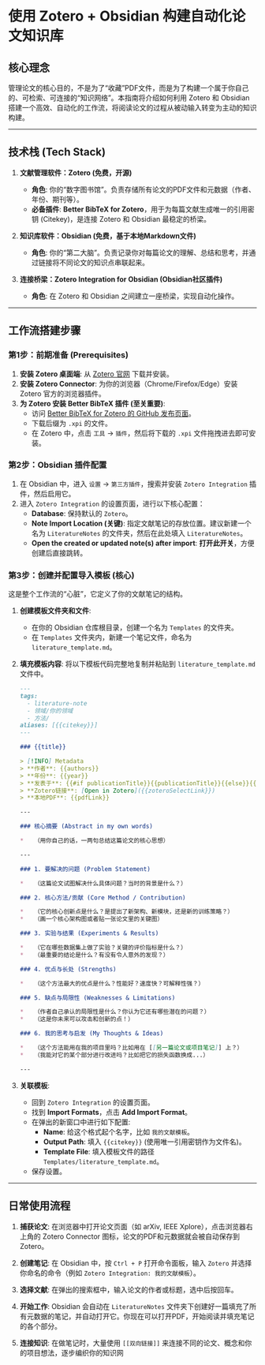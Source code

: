 # 使用 Zotero + Obsidian 构建自动化论文知识库

## 核心理念

管理论文的核心目的，不是为了“收藏”PDF文件，而是为了构建一个属于你自己的、可检索、可连接的“知识网络”。本指南将介绍如何利用 Zotero 和 Obsidian 搭建一个高效、自动化的工作流，将阅读论文的过程从被动输入转变为主动的知识构建。

---

## 技术栈 (Tech Stack)

1. **文献管理软件：Zotero (免费，开源)**
    - **角色**: 你的“数字图书馆”。负责存储所有论文的PDF文件和元数据（作者、年份、期刊等）。
    - **必备插件**: **Better BibTeX for Zotero**，用于为每篇文献生成唯一的引用密钥 (Citekey)，是连接 Zotero 和 Obsidian 最稳定的桥梁。

2. **知识库软件：Obsidian (免费，基于本地Markdown文件)**
    - **角色**: 你的“第二大脑”。负责记录你对每篇论文的理解、总结和思考，并通过链接将不同论文的知识点串联起来。

3. **连接桥梁：Zotero Integration for Obsidian (Obsidian社区插件)**
    - **角色**: 在 Zotero 和 Obsidian 之间建立一座桥梁，实现自动化操作。

---

## 工作流搭建步骤

### 第1步：前期准备 (Prerequisites)

1. **安装 Zotero 桌面端**: 从 [Zotero 官网](https://www.zotero.org/) 下载并安装。
2. **安装 Zotero Connector**: 为你的浏览器（Chrome/Firefox/Edge）安装 Zotero 官方的浏览器插件。
3. **为 Zotero 安装 Better BibTeX 插件 (至关重要)**:
    - 访问 [Better BibTeX for Zotero 的 GitHub 发布页面](https://github.com/retorquere/zotero-better-bibtex/releases/latest)。
    - 下载后缀为 `.xpi` 的文件。
    - 在 Zotero 中，点击 `工具` -> `插件`，然后将下载的 `.xpi` 文件拖拽进去即可安装。

### 第2步：Obsidian 插件配置

1. 在 Obsidian 中，进入 `设置` -> `第三方插件`，搜索并安装 `Zotero Integration` 插件，然后启用它。
2. 进入 `Zotero Integration` 的设置页面，进行以下核心配置：
    - **Database**: 保持默认的 `Zotero`。
    - **Note Import Location (关键)**: 指定文献笔记的存放位置。建议新建一个名为 `LiteratureNotes` 的文件夹，然后在此处填入 `LiteratureNotes`。
    - **Open the created or updated note(s) after import**: **打开此开关**，方便创建后直接跳转。

### 第3步：创建并配置导入模板 (核心)

这是整个工作流的“心脏”，它定义了你的文献笔记的结构。

1. **创建模板文件夹和文件**:
    - 在你的 Obsidian 仓库根目录，创建一个名为 `Templates` 的文件夹。
    - 在 `Templates` 文件夹内，新建一个笔记文件，命名为 `literature_template.md`。

2. **填充模板内容**: 将以下模板代码完整地复制并粘贴到 `literature_template.md` 文件中。

    ````markdown
    ---
    tags:
      - literature-note
      - 领域/你的领域
      - 方法/
    aliases: [{{citekey}}]
    ---

    ### {{title}}

    > [!INFO] Metadata
    > **作者**: {{authors}}
    > **年份**: {{year}}
    > **发表于**: {{#if publicationTitle}}{{publicationTitle}}{{else}}{{proceedingsTitle}}{{/if}}
    > **Zotero链接**: [Open in Zotero]({{zoteroSelectLink}})
    > **本地PDF**: {{pdfLink}}

    ---

    ### 核心摘要 (Abstract in my own words)

    *   （用你自己的话，一两句总结这篇论文的核心思想）

    ---

    ### 1. 要解决的问题 (Problem Statement)

    *   （这篇论文试图解决什么具体问题？当时的背景是什么？）

    ### 2. 核心方法/贡献 (Core Method / Contribution)

    *   （它的核心创新点是什么？是提出了新架构、新模块，还是新的训练策略？）
    *   （画一个核心架构图或者贴一张论文里的关键图）

    ### 3. 实验与结果 (Experiments & Results)

    *   （它在哪些数据集上做了实验？关键的评价指标是什么？）
    *   （最重要的结论是什么？有没有令人意外的发现？）

    ### 4. 优点与长处 (Strengths)

    *   （这个方法最大的优点是什么？性能好？速度快？可解释性强？）

    ### 5. 缺点与局限性 (Weaknesses & Limitations)

    *   （作者自己承认的局限性是什么？你认为它还有哪些潜在的问题？）
    *   （这是你未来可以攻击和创新的点！）

    ### 6. 我的思考与启发 (My Thoughts & Ideas)

    *   （这个方法能用在我的项目里吗？比如用在 [[另一篇论文或项目笔记]] 上？）
    *   （我能对它的某个部分进行改进吗？比如把它的损失函数换成...）

    ---
    ````

3. **关联模板**:
    - 回到 `Zotero Integration` 的设置页面。
    - 找到 **Import Formats**，点击 **Add Import Format**。
    - 在弹出的新窗口中进行如下配置:
        - **Name**: 给这个格式起个名字，比如 `我的文献模板`。
        - **Output Path**: 填入 `{{citekey}}` (使用唯一引用密钥作为文件名)。
        - **Template File**: 填入模板文件的路径 `Templates/literature_template.md`。
    - 保存设置。

---

## 日常使用流程

1. **捕获论文**: 在浏览器中打开论文页面（如 arXiv, IEEE Xplore），点击浏览器右上角的 Zotero Connector 图标，论文的PDF和元数据就会被自动保存到 Zotero。

2. **创建笔记**: 在 Obsidian 中，按 `Ctrl + P` 打开命令面板，输入 `Zotero` 并选择你命名的命令（例如 `Zotero Integration: 我的文献模板`）。

3. **选择文献**: 在弹出的搜索框中，输入论文的作者或标题，选中后按回车。

4. **开始工作**: Obsidian 会自动在 `LiteratureNotes` 文件夹下创建好一篇填充了所有元数据的笔记，并自动打开它。你现在可以打开PDF，开始阅读并填充笔记的各个部分。

5. **连接知识**: 在做笔记时，大量使用 `[[双向链接]]` 来连接不同的论文、概念和你的项目想法，逐步编织你的知识网
